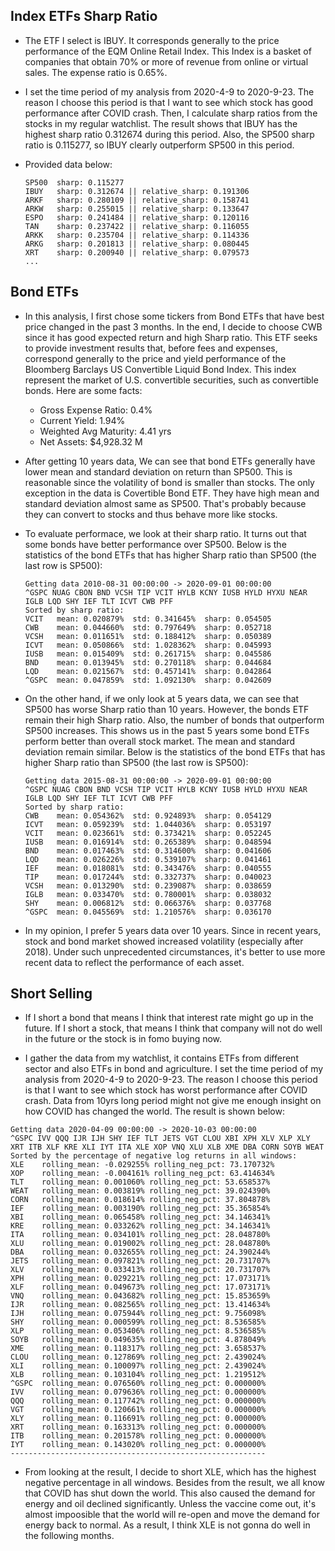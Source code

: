 ## Index ETFs Sharp Ratio
- The ETF I select is IBUY. It corresponds generally to the price performance of the EQM Online Retail Index. This Index is a basket of companies that obtain 70% or more of revenue from online or virtual sales. The expense ratio is 0.65%.

- I set the time period of my analysis from 2020-4-9 to 2020-9-23. The reason I choose this period is that I want to see which stock has good performance after COVID crash. Then, I calculate sharp ratios from the stocks in my regular watchlist. The result shows that IBUY has the highest sharp ratio 0.312674 during this period. Also, the SP500 sharp ratio is 0.115277, so IBUY clearly outperform SP500 in this period.

- Provided data below:
    ```
    SP500  sharp: 0.115277
    IBUY   sharp: 0.312674 || relative_sharp: 0.191306
    ARKF   sharp: 0.280109 || relative_sharp: 0.158741
    ARKW   sharp: 0.255015 || relative_sharp: 0.133647
    ESPO   sharp: 0.241484 || relative_sharp: 0.120116
    TAN    sharp: 0.237422 || relative_sharp: 0.116055
    ARKK   sharp: 0.235704 || relative_sharp: 0.114336
    ARKG   sharp: 0.201813 || relative_sharp: 0.080445
    XRT    sharp: 0.200940 || relative_sharp: 0.079573
    ...
    ```

## Bond ETFs 
- In this analysis, I first chose some tickers from Bond ETFs that have best price changed in the past 3 months. In the end, I decide to choose CWB since it has good expected return and high Sharp ratio. This ETF seeks to provide investment results that, before fees and expenses, correspond generally to the price and yield performance of the Bloomberg Barclays US Convertible Liquid Bond Index. This index represent the market of U.S. convertible securities, such as convertible bonds. Here are some facts:
  - Gross Expense Ratio: 0.4%
  - Current Yield: 1.94%
  - Weighted Avg Maturity: 4.41 yrs
  - Net Assets: $4,928.32 M

- After getting 10 years data, We can see that bond ETFs generally have lower mean and standard deviation on return than SP500. This is reasonable since the volatility of bond is smaller than stocks. The only exception in the data is Covertible Bond ETF. They have high mean and standard deviation almost same as SP500. That's probably because they can convert to stocks and thus behave more like stocks.

- To evaluate performace, we look at their sharp ratio. It turns out that some bonds have better performance over SP500. Below is the statistics of the bond ETFs that has higher Sharp ratio than SP500 (the last row is SP500):
    ```
    Getting data 2010-08-31 00:00:00 -> 2020-09-01 00:00:00
    ^GSPC NUAG CBON BND VCSH TIP VCIT HYLB KCNY IUSB HYLD HYXU NEAR IGLB LQD SHY IEF TLT ICVT CWB PFF 
    Sorted by sharp ratio:
    VCIT   mean: 0.020879%  std: 0.341645%  sharp: 0.054505
    CWB    mean: 0.044660%  std: 0.797649%  sharp: 0.052718
    VCSH   mean: 0.011651%  std: 0.188412%  sharp: 0.050389
    ICVT   mean: 0.050866%  std: 1.028362%  sharp: 0.045993
    IUSB   mean: 0.015409%  std: 0.261715%  sharp: 0.045586
    BND    mean: 0.013945%  std: 0.270118%  sharp: 0.044684
    LQD    mean: 0.021567%  std: 0.457141%  sharp: 0.042864
    ^GSPC  mean: 0.047859%  std: 1.092130%  sharp: 0.042609
    ```

- On the other hand, if we only look at 5 years data, we can see that SP500 has worse Sharp ratio than 10 years. However, the bonds ETF remain their high Sharp ratio. Also, the number of bonds that outperform SP500 increases. This shows us in the past 5 years some bond ETFs perform better than overall stock market. The mean and standard deviation remain similar. Below is the statistics of the bond ETFs that has higher Sharp ratio than SP500 (the last row is SP500):
    ```
    Getting data 2015-08-31 00:00:00 -> 2020-09-01 00:00:00
    ^GSPC NUAG CBON BND VCSH TIP VCIT HYLB KCNY IUSB HYLD HYXU NEAR IGLB LQD SHY IEF TLT ICVT CWB PFF 
    Sorted by sharp ratio:
    CWB    mean: 0.054362%  std: 0.924893%  sharp: 0.054129
    ICVT   mean: 0.059239%  std: 1.044036%  sharp: 0.053197
    VCIT   mean: 0.023661%  std: 0.373421%  sharp: 0.052245
    IUSB   mean: 0.016914%  std: 0.265389%  sharp: 0.048594
    BND    mean: 0.017463%  std: 0.314600%  sharp: 0.041606
    LQD    mean: 0.026226%  std: 0.539107%  sharp: 0.041461
    IEF    mean: 0.018081%  std: 0.343476%  sharp: 0.040555
    TIP    mean: 0.017244%  std: 0.332737%  sharp: 0.040023
    VCSH   mean: 0.013290%  std: 0.239087%  sharp: 0.038659
    IGLB   mean: 0.033470%  std: 0.780001%  sharp: 0.038032
    SHY    mean: 0.006812%  std: 0.066376%  sharp: 0.037768
    ^GSPC  mean: 0.045569%  std: 1.210576%  sharp: 0.036170
    ```

- In my opinion, I prefer 5 years data over 10 years. Since in recent years, stock and bond market showed increased volatility (especially after 2018). Under such unprecedented circumstances, it's better to use more recent data to reflect the performance of each asset.

## Short Selling
- If I short a bond that means I think that interest rate might go up in the future. If I short a stock, that means I think that company will not do well in the future or the stock is in fomo buying now.

- I gather the data from my watchlist, it contains ETFs from different sector and also ETFs in bond and agriculture. I set the time period of my analysis from 2020-4-9 to 2020-9-23. The reason I choose this period is that I want to see which stock has worst performance after COVID crash. Data from 10yrs long period might not give me enough insight on how COVID has changed the world. The result is shown below:
```
Getting data 2020-04-09 00:00:00 -> 2020-10-03 00:00:00
^GSPC IVV QQQ IJR IJH SHY IEF TLT JETS VGT CLOU XBI XPH XLV XLP XLY XRT ITB XLF KRE XLI IYT ITA XLE XOP VNQ XLU XLB XME DBA CORN SOYB WEAT 
Sorted by the percentage of negative log returns in all windows:
XLE    rolling_mean: -0.029255% rolling_neg_pct: 73.170732%
XOP    rolling_mean: -0.004161% rolling_neg_pct: 63.414634%
TLT    rolling_mean: 0.001060% rolling_neg_pct: 53.658537%
WEAT   rolling_mean: 0.003819% rolling_neg_pct: 39.024390%
CORN   rolling_mean: 0.018614% rolling_neg_pct: 37.804878%
IEF    rolling_mean: 0.003190% rolling_neg_pct: 35.365854%
XBI    rolling_mean: 0.065458% rolling_neg_pct: 34.146341%
KRE    rolling_mean: 0.033262% rolling_neg_pct: 34.146341%
ITA    rolling_mean: 0.034101% rolling_neg_pct: 28.048780%
XLU    rolling_mean: 0.019002% rolling_neg_pct: 28.048780%
DBA    rolling_mean: 0.032655% rolling_neg_pct: 24.390244%
JETS   rolling_mean: 0.097821% rolling_neg_pct: 20.731707%
XLV    rolling_mean: 0.033413% rolling_neg_pct: 20.731707%
XPH    rolling_mean: 0.029221% rolling_neg_pct: 17.073171%
XLF    rolling_mean: 0.049673% rolling_neg_pct: 17.073171%
VNQ    rolling_mean: 0.043682% rolling_neg_pct: 15.853659%
IJR    rolling_mean: 0.082565% rolling_neg_pct: 13.414634%
IJH    rolling_mean: 0.075944% rolling_neg_pct: 9.756098%
SHY    rolling_mean: 0.000599% rolling_neg_pct: 8.536585%
XLP    rolling_mean: 0.053406% rolling_neg_pct: 8.536585%
SOYB   rolling_mean: 0.049635% rolling_neg_pct: 4.878049%
XME    rolling_mean: 0.118317% rolling_neg_pct: 3.658537%
CLOU   rolling_mean: 0.127869% rolling_neg_pct: 2.439024%
XLI    rolling_mean: 0.100097% rolling_neg_pct: 2.439024%
XLB    rolling_mean: 0.103104% rolling_neg_pct: 1.219512%
^GSPC  rolling_mean: 0.076560% rolling_neg_pct: 0.000000%
IVV    rolling_mean: 0.079636% rolling_neg_pct: 0.000000%
QQQ    rolling_mean: 0.117742% rolling_neg_pct: 0.000000%
VGT    rolling_mean: 0.120661% rolling_neg_pct: 0.000000%
XLY    rolling_mean: 0.116691% rolling_neg_pct: 0.000000%
XRT    rolling_mean: 0.163313% rolling_neg_pct: 0.000000%
ITB    rolling_mean: 0.201578% rolling_neg_pct: 0.000000%
IYT    rolling_mean: 0.143020% rolling_neg_pct: 0.000000%
---------------------------------------------------------
```

- From looking at the result, I decide to short XLE, which has the highest negative percentage in all windows. Besides from the result, we all know that COVID has shut down the world. This also caused the demand for energy and oil declined significantly. Unless the vaccine come out, it's almost impoosible that the world will re-open and move the demand for energy back to normal. As a result, I think XLE is not gonna do well in the following months.